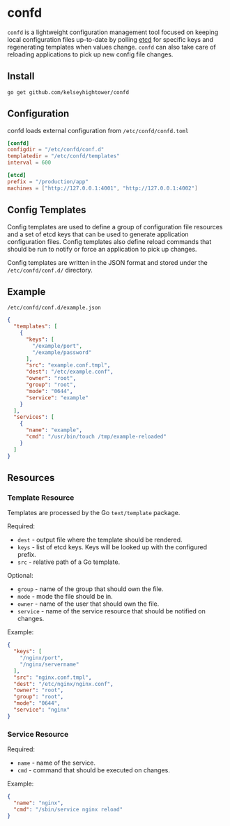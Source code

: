 # confd

`confd` is a lightweight configuration management tool focused on keeping local
configuration files up-to-date by polling [etcd](https://github.com/coreos/etcd)
for specific keys and regenerating templates when values change. `confd` can also
take care of reloading applications to pick up new config file changes.

## Install

```
go get github.com/kelseyhightower/confd
```

## Configuration

confd loads external configuration from `/etc/confd/confd.toml`

```TOML
[confd]
configdir = "/etc/confd/conf.d"
templatedir = "/etc/confd/templates"
interval = 600

[etcd]
prefix = "/production/app"
machines = ["http://127.0.0.1:4001", "http://127.0.0.1:4002"]
```

## Config Templates

Config templates are used to define a group of configuration file resources and
a set of etcd keys that can be used to generate application configuration files.
Config templates also define reload commands that should be run to notify or
force an application to pick up changes.

Config templates are written in the JSON format and stored under the
`/etc/confd/conf.d/` directory.

## Example 

`/etc/confd/conf.d/example.json`

```JSON
{
  "templates": [
    {
      "keys": [
        "/example/port",
        "/example/password"
      ],
      "src": "example.conf.tmpl",
      "dest": "/etc/example.conf",
      "owner": "root",
      "group": "root",
      "mode": "0644",
      "service": "example"
    }
  ],
  "services": [
    {
      "name": "example",
      "cmd": "/usr/bin/touch /tmp/example-reloaded"
    }
  ]
}
```

## Resources

### Template Resource

Templates are processed by the Go `text/template` package.

Required:

 * `dest` - output file where the template should be rendered.
 * `keys` - list of etcd keys. Keys will be looked up with the configured prefix.
 * `src` - relative path of a Go template.

Optional:

 * `group` - name of the group that should own the file.
 * `mode` - mode the file should be in.
 * `owner` - name of the user that should own the file.
 * `service` - name of the service resource that should be notified on changes.

Example:

```JSON
{
  "keys": [
    "/nginx/port",
    "/nginx/servername"
  ],
  "src": "nginx.conf.tmpl",
  "dest": "/etc/nginx/nginx.conf",
  "owner": "root",
  "group": "root",
  "mode": "0644",
  "service": "nginx"
}
```

### Service Resource

Required:

 * `name` - name of the service.
 * `cmd` - command that should be executed on changes.

Example:

```JSON
{
  "name": "nginx",
  "cmd": "/sbin/service nginx reload"
}
```
